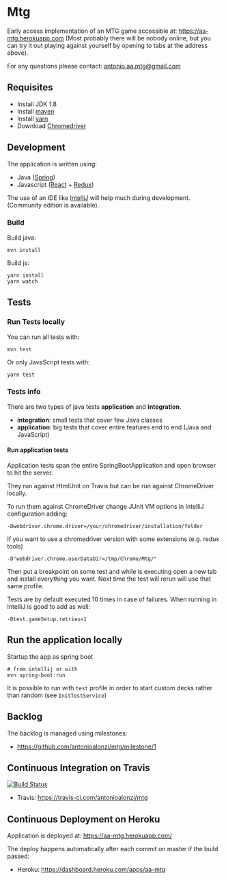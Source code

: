 # Mtg

Early access implementation of an MTG game accessible at: https://aa-mtg.herokuapp.com
(Most probably there will be nobody online, but you can try it out playing against yourself by opening to tabs at the address above). 

For any questions please contact: antonio.aa.mtg@gmail.com


## Requisites

 * Install JDK 1.8
 * Install [maven](https://maven.apache.org/download.cgi)
 * Install [yarn](https://yarnpkg.com/lang/en/docs/install)
 * Download [Chromedriver](https://chromedriver.chromium.org/downloads)


## Development

The application is written using:
 * Java ([Spring](https://spring.io/))
 * Javascript ([React](https://reactjs.org/) + [Redux](https://redux.js.org/))

The use of an IDE like [IntelliJ](https://www.jetbrains.com/idea/download/#section=mac) will help much during development.
(Community edition is available).

### Build

Build java:

    mvn install
    
Build js:

    yarn install
    yarn watch


## Tests

### Run Tests locally

You can run all tests with:

    mvn test
    
Or only JavaScript tests with:

    yarn test 

### Tests info

There are two types of java tests **application** and **integration**.

 * **integration**: small tests that cover few Java classes
 * **application**: big tests that cover entire features end to end (Java and JavaScript)

#### Run application tests

Application tests span the entire SpringBootApplication and open browser to hit the server.

They run against HtmlUnit on Travis but can be run against ChromeDriver locally.

To run them against ChromeDriver change JUnit VM options in IntelliJ configuration adding:

    -Dwebdriver.chrome.driver=/your/chromedriver/installation/folder

If you want to use a chromedriver version with some extensions (e.g. redux tools)

    -D"webdriver.chrome.userDataDir=/tmp/Chrome/Mtg/"

Then put a breakpoint on some test and while is executing open a new tab and install everything you want.
Next time the test will rerun will use that same profile.

Tests are by default executed 10 times in case of failures.
When running in IntelliJ is good to add as well:

    -Dtest.gameSetup.retries=1 


## Run the application locally

Startup the app as spring boot

    # from intellij or with
    mvn spring-boot:run

It is possible to run with `test` profile in order to start custom decks rather than random (see `InitTestService`)


## Backlog

The backlog is managed using milestones:

 - https://github.com/antonioalonzi/mtg/milestone/1


## Continuous Integration on Travis

[![Build Status](https://travis-ci.com/antonioalonzi/mtg.svg?branch=master)](https://travis-ci.com/antonioalonzi/mtg)

 * Travis: https://travis-ci.com/antonioalonzi/mtg

## Continuous Deployment on Heroku

Application is deployed at: https://aa-mtg.herokuapp.com/

The deploy happens automatically after each commit on master if the build passed:
 * Heroku: https://dashboard.heroku.com/apps/aa-mtg
 
